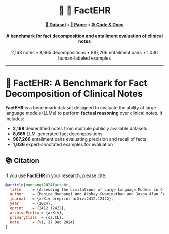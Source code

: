 <div align="center">
  <h1>📄 🧠 FactEHR</h1>
  <h4>
    <a href="https://stanford.redivis.com/datasets/bckk-15p0mwmz7">💾 Dataset</a> • 
    <a href="https://arxiv.org/abs/2412.12422">📝 Paper</a> • 
    <a href="https://github.com/som-shahlab/factehr">⚙️ Code & Docs</a>
  </h4>
  <h4>A benchmark for fact decomposition and entailment evaluation of clinical notes</h4>
  <p>
    2,168 notes • 8,665 decompositions • 987,266 entailment pairs • 1,036 human-labeled examples
  </p>
</div>

---

# 🧠 FactEHR: A Benchmark for Fact Decomposition of Clinical Notes

**FactEHR** is a benchmark dataset designed to evaluate the ability of large language models (LLMs) to perform **factual reasoning** over clinical notes. It includes:

- **2,168** deidentified notes from multiple publicly available datasets  
- **8,665** LLM-generated fact decompositions  
- **987,266** entailment pairs evaluating precision and recall of facts  
- **1,036** expert-annotated examples for evaluation


## 📚 Citation

If you use **FactEHR** in your research, please cite:

```bibtex
@article{munnangi2024factehr,
  title     = {Assessing the Limitations of Large Language Models in Clinical Fact Decomposition},
  author    = {Monica Munnangi and Akshay Swaminathan and Jason Alan Fries and Jenelle Jindal and Sanjana Narayanan and Ivan Lopez and Lucia Tu and Philip Chung and Jesutofunmi A. Omiye and Mehr Kashyap and Nigam Shah},
  journal   = {arXiv preprint arXiv:2412.12422},
  year      = {2024},
  eprint    = {2412.12422},
  archivePrefix = {arXiv},
  primaryClass  = {cs.CL},
  note      = {v1, 17 Dec 2024}
}
